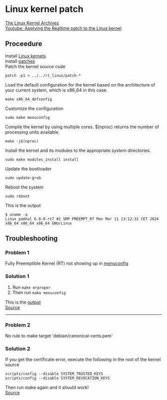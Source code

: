 # Linux kernel patch

[The Linux Kernel Archives](https://www.kernel.org/)  
[Youtube: Applying the Realtime patch to the Linux kernel](https://www.youtube.com/watch?v=RSfMxKuyB7Ihttps://www.youtube.com/watch?v=RSfMxKuyB7I)  

## Proceedure
Install [Linux kernels](https://mirrors.edge.kernel.org/pub/linux/kernel/)  
Install [patches](https://mirrors.edge.kernel.org/pub/linux/kernel/projects/rt/)  
Patch the kernel source code 
```
patch -p1 < ../../rt_linux/patch-*
```  
Load the default configuration for the kernel based on the architecture of your current system, which is x86_64 in this case. 
```
make x86_64_defconfig
```
Customize the configuration
```
sudo make menuconfig
```
Compile the kernel by using multiple cores. $(nproc) returns the number of processing units available. 
```
make -j$(nproc)
```
Install the kernel and its modules to the appropriate system directories.
```
sudo make modules_install install 
```
Update the bootloader
```
sudo update-grub
```
Reboot the system
```
sudo reboot 
```
This is the output 
```
$ uname -a
Linux pamhal 6.8.0-rt7 #1 SMP PREEMPT_RT Mon Mar 11 13:12:31 CET 2024 x86_64 x86_64 x86_64 GNU/Linux
```

## Troubleshooting
### Problem 1
Fully Preemptible Kernel (RT) not showing up in [menuconfig](no_fully_rt.png)  
### Solution 1
1) Run `make mrproper`  
2) Then run `make menuconfig`  

This is the [output](fully_rt.png)  
[Source](https://unix.stackexchange.com/questions/616621/real-time-patch-on-linux-5-9-1-does-not-show-fully-preemptible-option-for-arm64)

<hr>

### Problem 2
No rule to make target 'debian/canonical-certs.pem'
### Solution 2
If you get the certificate error, execute the following in the root of the kernel source
```
scripts/config --disable SYSTEM_TRUSTED_KEYS
scripts/config --disable SYSTEM_REVOCATION_KEYS
```
Then run make again and it should work!  
[Source](https://stackoverflow.com/questions/67670169/compiling-kernel-gives-error-no-rule-to-make-target-debian-certs-debian-uefi-ce)